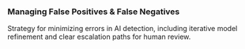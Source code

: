 ### Managing False Positives & False Negatives
Strategy for minimizing errors in AI detection, including iterative model refinement and clear escalation paths for human review.
